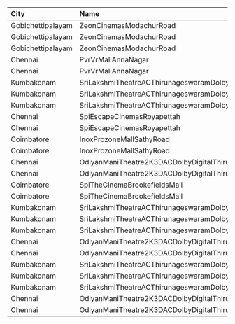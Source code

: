 | City              | Name                                                  |  Time | Type        | Price | Capacity | Booked |
| :---------------- | :---------------------------------------------------- | ----: | :---------- | ----: | -------: | -----: |
| Gobichettipalayam | ZeonCinemasModachurRoad                               | 10:30 | Platinum    |  150₹ |       12 |      5 |
| Gobichettipalayam | ZeonCinemasModachurRoad                               | 10:30 | Gold        |  110₹ |      106 |     49 |
| Gobichettipalayam | ZeonCinemasModachurRoad                               | 10:30 | Silver      |   80₹ |       14 |      7 |
| Chennai           | PvrVrMallAnnaNagar                                    | 11:00 | Classic     |   60₹ |        5 |      5 |
| Chennai           | PvrVrMallAnnaNagar                                    | 11:00 | Prime       |  191₹ |       51 |     12 |
| Kumbakonam        | SriLakshmiTheatreACThirunageswaramDolby4WayUfoDigital | 11:00 | Balcony     |  100₹ |       34 |     17 |
| Kumbakonam        | SriLakshmiTheatreACThirunageswaramDolby4WayUfoDigital | 11:00 | FirstClass  |   80₹ |      212 |    106 |
| Kumbakonam        | SriLakshmiTheatreACThirunageswaramDolby4WayUfoDigital | 11:00 | SecondClass |   80₹ |       44 |     22 |
| Chennai           | SpiEscapeCinemasRoyapettah                            | 11:25 | Elite       |  191₹ |       50 |     19 |
| Chennai           | SpiEscapeCinemasRoyapettah                            | 11:25 | Budget      |   60₹ |        5 |      5 |
| Coimbatore        | InoxProzoneMallSathyRoad                              | 11:30 | Club        |  153₹ |       63 |      0 |
| Coimbatore        | InoxProzoneMallSathyRoad                              | 11:30 | Executive   |   60₹ |        7 |      0 |
| Chennai           | OdiyanManiTheatre2K3DACDolbyDigitalThiruvottiyur      | 11:30 | Balcony     |  120₹ |      202 |    101 |
| Chennai           | OdiyanManiTheatre2K3DACDolbyDigitalThiruvottiyur      | 11:30 | FirstClass  |  100₹ |      504 |    251 |
| Coimbatore        | SpiTheCinemaBrookefieldsMall                          | 11:45 | Elite       |  191₹ |       87 |     13 |
| Coimbatore        | SpiTheCinemaBrookefieldsMall                          | 11:45 | Budget      |   60₹ |       10 |      2 |
| Kumbakonam        | SriLakshmiTheatreACThirunageswaramDolby4WayUfoDigital | 14:00 | Balcony     |  100₹ |       34 |     17 |
| Kumbakonam        | SriLakshmiTheatreACThirunageswaramDolby4WayUfoDigital | 14:00 | FirstClass  |   80₹ |      212 |    106 |
| Kumbakonam        | SriLakshmiTheatreACThirunageswaramDolby4WayUfoDigital | 14:00 | SecondClass |   80₹ |       44 |     22 |
| Chennai           | OdiyanManiTheatre2K3DACDolbyDigitalThiruvottiyur      | 14:30 | Balcony     |  120₹ |      202 |    101 |
| Chennai           | OdiyanManiTheatre2K3DACDolbyDigitalThiruvottiyur      | 14:30 | FirstClass  |  100₹ |      504 |    251 |
| Kumbakonam        | SriLakshmiTheatreACThirunageswaramDolby4WayUfoDigital | 18:00 | Balcony     |  100₹ |       34 |     17 |
| Kumbakonam        | SriLakshmiTheatreACThirunageswaramDolby4WayUfoDigital | 18:00 | FirstClass  |   80₹ |      212 |    106 |
| Kumbakonam        | SriLakshmiTheatreACThirunageswaramDolby4WayUfoDigital | 18:00 | SecondClass |   80₹ |       44 |     22 |
| Chennai           | OdiyanManiTheatre2K3DACDolbyDigitalThiruvottiyur      | 18:30 | Balcony     |  120₹ |      202 |    101 |
| Chennai           | OdiyanManiTheatre2K3DACDolbyDigitalThiruvottiyur      | 18:30 | FirstClass  |  100₹ |      504 |    251 |